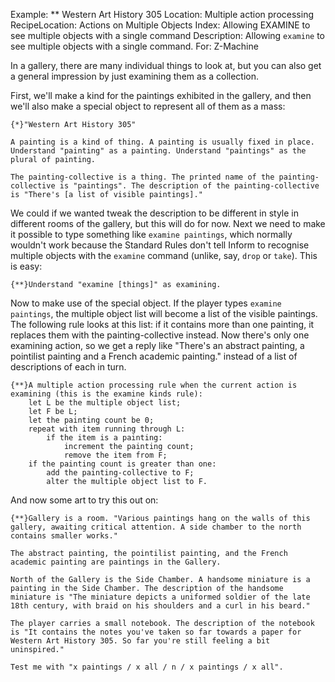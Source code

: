 Example: ** Western Art History 305
Location: Multiple action processing
RecipeLocation: Actions on Multiple Objects
Index: Allowing EXAMINE to see multiple objects with a single command
Description: Allowing ``examine`` to see multiple objects with a single command.
For: Z-Machine

  
In a gallery, there are many individual things to look at, but you can also get a general impression by just examining them as a collection.

  
First, we'll make a kind for the paintings exhibited in the gallery, and then we'll also make a special object to represent all of them as a mass:

  

``` inform7
{*}"Western Art History 305"

A painting is a kind of thing. A painting is usually fixed in place. Understand "painting" as a painting. Understand "paintings" as the plural of painting.

The painting-collective is a thing. The printed name of the painting-collective is "paintings". The description of the painting-collective is "There's [a list of visible paintings]."
```

  
We could if we wanted tweak the description to be different in style in different rooms of the gallery, but this will do for now. Next we need to make it possible to type something like ``examine paintings``, which normally wouldn't work because the Standard Rules don't tell Inform to recognise multiple objects with the ``examine`` command (unlike, say, ``drop`` or ``take``). This is easy:

  

``` inform7
{**}Understand "examine [things]" as examining.
```

  
Now to make use of the special object. If the player types ``examine paintings``, the multiple object list will become a list of the visible paintings. The following rule looks at this list: if it contains more than one painting, it replaces them with the painting-collective instead. Now there's only one examining action, so we get a reply like "There's an abstract painting, a pointilist painting and a French academic painting." instead of a list of descriptions of each in turn.

  

``` inform7
{**}A multiple action processing rule when the current action is examining (this is the examine kinds rule):
	let L be the multiple object list;
	let F be L;
	let the painting count be 0;
	repeat with item running through L:
		if the item is a painting:
			increment the painting count;
			remove the item from F;
	if the painting count is greater than one:
		add the painting-collective to F;
		alter the multiple object list to F.
```

  
And now some art to try this out on:

  

``` inform7
{**}Gallery is a room. "Various paintings hang on the walls of this gallery, awaiting critical attention. A side chamber to the north contains smaller works."

The abstract painting, the pointilist painting, and the French academic painting are paintings in the Gallery.

North of the Gallery is the Side Chamber. A handsome miniature is a painting in the Side Chamber. The description of the handsome miniature is "The miniature depicts a uniformed soldier of the late 18th century, with braid on his shoulders and a curl in his beard."

The player carries a small notebook. The description of the notebook is "It contains the notes you've taken so far towards a paper for Western Art History 305. So far you're still feeling a bit uninspired."

Test me with "x paintings / x all / n / x paintings / x all".
```

